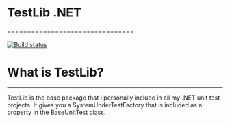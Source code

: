 # TestLib .NET
================================

[![Build status](https://ci.appveyor.com/api/projects/status/h9dbwikk0ca8chb3?svg=true)](https://ci.appveyor.com/project/jnericks/testlib-dotnet)

# What is TestLib?
--------------------------------
TestLib is the base package that I personally include in all my .NET unit test projects. It gives you a SystemUnderTestFactory that is included as a property in the BaseUnitTest class.